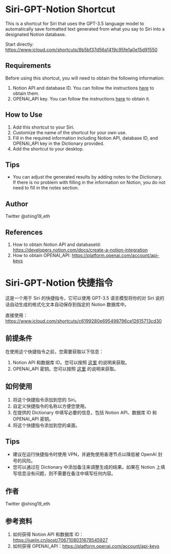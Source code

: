 # Siri-GPT-Notion Shortcut

This is a shortcut for Siri that uses the GPT-3.5 language model to automatically save formatted text generated from what you say to Siri into a designated Notion database.

Start directly:
https://www.icloud.com/shortcuts/8b5bf37d56a1419c95fe1a0e15d91550

## Requirements

Before using this shortcut, you will need to obtain the following information:

1. Notion API and database ID. You can follow the instructions [here](https://developers.notion.com/docs/create-a-notion-integration) to obtain them.
2. OPENAI_API key. You can follow the instructions [here](https://platform.openai.com/account/api-keys) to obtain it.

## How to Use

1. Add this shortcut to your Siri.
2. Customize the name of the shortcut for your own use.
3. Fill in the required information including Notion API, database ID, and OPENAI_API key in the Dictionary provided.
4. Add the shortcut to your desktop.

## Tips

- You can adjust the generated results by adding notes to the Dictionary. If there is no problem with filling in the information on Notion, you do not need to fill in the notes section.

## Author

Twitter @shing19_eth

## References

1. How to obtain Notion API and databaseId: https://developers.notion.com/docs/create-a-notion-integration
2. How to obtain OPENAI_API: https://platform.openai.com/account/api-keys


# Siri-GPT-Notion 快捷指令

这是一个用于 Siri 的快捷指令，它可以使用 GPT-3.5 语言模型将你的对 Siri 说的话自动生成的格式化文本自动保存到指定的 Notion 数据库中。

直接使用：
https://www.icloud.com/shortcuts/c6199280e695498796ce12615713cd30

## 前提条件

在使用这个快捷指令之前，您需要获取以下信息：

1. Notion API 和数据库 ID。您可以按照 [这里](https://juejin.cn/post/7067108031678545927) 的说明来获取。
2. OPENAI_API 密钥。您可以按照 [这里](https://platform.openai.com/account/api-keys) 的说明来获取。

## 如何使用

1. 将这个快捷指令添加到您的 Siri。
2. 自定义快捷指令的名称以方便您使用。
3. 在提供的 Dictionary 中填写必要的信息，包括 Notion API、数据库 ID 和 OPENAI_API 密钥。
4. 将这个快捷指令添加到您的桌面。

## Tips

- 建议在运行快捷指令时使用 VPN，并避免使用香港节点以降低被 OpenAI 封号的风险。
- 您可以通过在 Dictionary 中添加备注来调整生成的结果。如果在 Notion 上填写信息没有问题，则不需要在备注中填写任何内容。

## 作者

Twitter @shing19_eth

## 参考资料

1. 如何获得 Notion API 和数据库 ID：https://juejin.cn/post/7067108031678545927
2. 如何获得 OPENAI_API：https://platform.openai.com/account/api-keys
